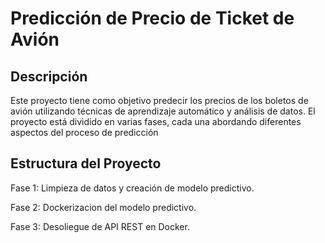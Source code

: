 # Predicción de Precio de Ticket de Avión

## Descripción
Este proyecto tiene como objetivo predecir los precios de los boletos de avión utilizando técnicas de aprendizaje automático y análisis de datos. El proyecto está dividido en varias fases, cada una abordando diferentes aspectos del proceso de predicción

 ## Estructura del Proyecto
Fase 1: Limpieza de datos y creación de modelo predictivo.

Fase 2: Dockerizacion del modelo predictivo.

Fase 3: Desoliegue de API REST en Docker.
 
